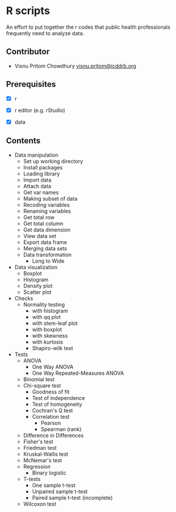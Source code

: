 # R scripts 

An effort to put together the r codes that public health professionals frequently need to analyze data.


## Contributor

- Visnu Pritom Chowdhury <visnu.pritom@icddrb.org>

## Prerequisites

- [x] r
- [x] r editor (e.g. rStudio) 
- [x] data 


## Contents 

- Data manipulation   
	- Set up working directory
	- Install packages 
	- Loading library 
	- Import data 
	- Attach data
	- Get var names 
	- Making subset of data
	- Recoding variables
	- Renaming variables
	- Get total row
	- Get total column 
	- Get data dimension 
	- View data set 
	- Export data frame 
	- Merging data sets 
	- Data transformation 
	  - Long to Wide 
- Data visualization  
	- Boxplot 
	- Histogram 
	- Density plot 
	- Scatter plot 
- Checks 
  - Normality testing
	  - with histogram 
  	- with qq plot  
    - with stem-leaf plot 
    - with boxplot
  	- with skewness
    - with kurtosis
    - Shapiro-wilk test
- Tests
  - ANOVA
    - One Way ANOVA
    - One Way Repeated-Measures ANOVA
  - Binomial test
  - Chi-square test
	  - Goodness of fit
	  - Test of independence
	  - Test of homogeneity
	- Cochran's Q test
	- Correlation test 
	  - Pearson
	  - Spearman (rank)
  - Difference in Differences
  - Fisher's test
  - Friedman test
  - Kruskal-Wallis test
  - McNemar's test
  - Regression 
    - Binary logistic
  - T-tests
	  - One sample t-test
	  - Unpaired sample t-test
	  - Paired sample t-test (incomplete)
  - Wilcoxon test
  